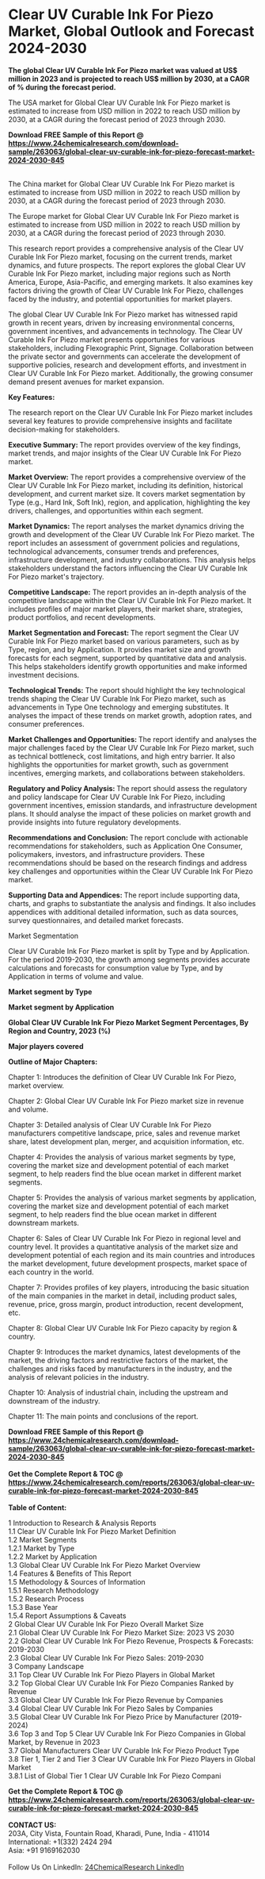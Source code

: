 <h1>Clear UV Curable Ink For Piezo Market, Global Outlook and Forecast 2024-2030</h1><p><strong>The global Clear UV Curable Ink For Piezo market was valued at US$ million in 2023 and is projected to reach US$ million by 2030, at a CAGR of % during the forecast period.</strong></p><p>
</p><p>The USA market for Global Clear UV Curable Ink For Piezo market is estimated to increase from USD million in 2022 to reach USD million by 2030, at a CAGR during the forecast period of 2023 through 2030.</p><div><b>Download FREE Sample of this Report @ 
            <a href="https://www.24chemicalresearch.com/download-sample/263063/global-clear-uv-curable-ink-for-piezo-forecast-market-2024-2030-845">
            https://www.24chemicalresearch.com/download-sample/263063/global-clear-uv-curable-ink-for-piezo-forecast-market-2024-2030-845</a></b></div><br><p>
</p><p>The China market for Global Clear UV Curable Ink For Piezo market is estimated to increase from USD million in 2022 to reach USD million by 2030, at a CAGR during the forecast period of 2023 through 2030.</p><p>
</p><p>The Europe market for Global Clear UV Curable Ink For Piezo market is estimated to increase from USD million in 2022 to reach USD million by 2030, at a CAGR during the forecast period of 2023 through 2030.</p><p>
</p><p>This research report provides a comprehensive analysis of the Clear UV Curable Ink For Piezo market, focusing on the current trends, market dynamics, and future prospects. The report explores the global Clear UV Curable Ink For Piezo market, including major regions such as North America, Europe, Asia-Pacific, and emerging markets. It also examines key factors driving the growth of Clear UV Curable Ink For Piezo, challenges faced by the industry, and potential opportunities for market players.</p><p>
The global Clear UV Curable Ink For Piezo market has witnessed rapid growth in recent years, driven by increasing environmental concerns, government incentives, and advancements in technology. The Clear UV Curable Ink For Piezo market presents opportunities for various stakeholders, including Flexographic Print, Signage. Collaboration between the private sector and governments can accelerate the development of supportive policies, research and development efforts, and investment in Clear UV Curable Ink For Piezo market. Additionally, the growing consumer demand present avenues for market expansion.</p><p>
<strong>Key Features:</strong></p><p>
The research report on the Clear UV Curable Ink For Piezo market includes several key features to provide comprehensive insights and facilitate decision-making for stakeholders.</p><p>
<strong>Executive Summary: </strong>The report provides overview of the key findings, market trends, and major insights of the Clear UV Curable Ink For Piezo market.</p><p>
<strong>Market Overview:</strong> The report provides a comprehensive overview of the Clear UV Curable Ink For Piezo market, including its definition, historical development, and current market size. It covers market segmentation by Type (e.g., Hard Ink, Soft Ink), region, and application, highlighting the key drivers, challenges, and opportunities within each segment.</p><p>
<strong>Market Dynamics:</strong> The report analyses the market dynamics driving the growth and development of the Clear UV Curable Ink For Piezo market. The report includes an assessment of government policies and regulations, technological advancements, consumer trends and preferences, infrastructure development, and industry collaborations. This analysis helps stakeholders understand the factors influencing the Clear UV Curable Ink For Piezo market's trajectory.</p><p>
<strong>Competitive Landscape:</strong> The report provides an in-depth analysis of the competitive landscape within the Clear UV Curable Ink For Piezo market. It includes profiles of major market players, their market share, strategies, product portfolios, and recent developments.</p><p>
<strong>Market Segmentation and Forecast: </strong>The report segment the Clear UV Curable Ink For Piezo market based on various parameters, such as by Type, region, and by Application. It provides market size and growth forecasts for each segment, supported by quantitative data and analysis. This helps stakeholders identify growth opportunities and make informed investment decisions.</p><p>
<strong>Technological Trends:</strong> The report should highlight the key technological trends shaping the Clear UV Curable Ink For Piezo market, such as advancements in Type One technology and emerging substitutes. It analyses the impact of these trends on market growth, adoption rates, and consumer preferences.</p><p>
<strong>Market Challenges and Opportunities: </strong>The report identify and analyses the major challenges faced by the Clear UV Curable Ink For Piezo market, such as technical bottleneck, cost limitations, and high entry barrier. It also highlights the opportunities for market growth, such as government incentives, emerging markets, and collaborations between stakeholders.</p><p>
<strong>Regulatory and Policy Analysis: </strong>The report should assess the regulatory and policy landscape for Clear UV Curable Ink For Piezo, including government incentives, emission standards, and infrastructure development plans. It should analyse the impact of these policies on market growth and provide insights into future regulatory developments.</p><p>
<strong>Recommendations and Conclusion:</strong> The report conclude with actionable recommendations for stakeholders, such as Application One Consumer, policymakers, investors, and infrastructure providers. These recommendations should be based on the research findings and address key challenges and opportunities within the Clear UV Curable Ink For Piezo market.</p><p>
<strong>Supporting Data and Appendices: </strong>The report include supporting data, charts, and graphs to substantiate the analysis and findings. It also includes appendices with additional detailed information, such as data sources, survey questionnaires, and detailed market forecasts.</p><p>
Market Segmentation</p><p>
Clear UV Curable Ink For Piezo market is split by Type and by Application. For the period 2019-2030, the growth among segments provides accurate calculations and forecasts for consumption value by Type, and by Application in terms of volume and value.</p><p>
<strong>Market segment by Type</strong></p><p>
</p><p>
</p><p><strong>Market segment by Application</strong></p><p>
</p><p>
</p><p><strong>Global Clear UV Curable Ink For Piezo Market Segment Percentages, By Region and Country, 2023 (%)</strong></p><p>
</p><p>
</p><p></p><p>
</p><p><strong>Major players covered</strong></p><p>
</p><p>
</p><p><strong>Outline of Major Chapters:</strong></p><p>
Chapter 1: Introduces the definition of Clear UV Curable Ink For Piezo, market overview.</p><p>
Chapter 2: Global Clear UV Curable Ink For Piezo market size in revenue and volume.</p><p>
Chapter 3: Detailed analysis of Clear UV Curable Ink For Piezo manufacturers competitive landscape, price, sales and revenue market share, latest development plan, merger, and acquisition information, etc.</p><p>
Chapter 4: Provides the analysis of various market segments by type, covering the market size and development potential of each market segment, to help readers find the blue ocean market in different market segments.</p><p>
Chapter 5: Provides the analysis of various market segments by application, covering the market size and development potential of each market segment, to help readers find the blue ocean market in different downstream markets.</p><p>
Chapter 6: Sales of Clear UV Curable Ink For Piezo in regional level and country level. It provides a quantitative analysis of the market size and development potential of each region and its main countries and introduces the market development, future development prospects, market space of each country in the world.</p><p>
Chapter 7: Provides profiles of key players, introducing the basic situation of the main companies in the market in detail, including product sales, revenue, price, gross margin, product introduction, recent development, etc.</p><p>
Chapter 8: Global Clear UV Curable Ink For Piezo capacity by region &amp; country.</p><p>
Chapter 9: Introduces the market dynamics, latest developments of the market, the driving factors and restrictive factors of the market, the challenges and risks faced by manufacturers in the industry, and the analysis of relevant policies in the industry.</p><p>
Chapter 10: Analysis of industrial chain, including the upstream and downstream of the industry.</p><p>
Chapter 11: The main points and conclusions of the report.</p><div><b>Download FREE Sample of this Report @ 
            <a href="https://www.24chemicalresearch.com/download-sample/263063/global-clear-uv-curable-ink-for-piezo-forecast-market-2024-2030-845">
            https://www.24chemicalresearch.com/download-sample/263063/global-clear-uv-curable-ink-for-piezo-forecast-market-2024-2030-845</a></b></div><br><div><b>Get the Complete Report & TOC @ 
            <a href="https://www.24chemicalresearch.com/reports/263063/global-clear-uv-curable-ink-for-piezo-forecast-market-2024-2030-845">
            https://www.24chemicalresearch.com/reports/263063/global-clear-uv-curable-ink-for-piezo-forecast-market-2024-2030-845</a></b></div><br>
            <b>Table of Content:</b><p>1 Introduction to Research & Analysis Reports<br />
    1.1 Clear UV Curable Ink For Piezo Market Definition<br />
    1.2 Market Segments<br />
        1.2.1 Market by Type<br />
        1.2.2 Market by Application<br />
    1.3 Global Clear UV Curable Ink For Piezo Market Overview<br />
    1.4 Features & Benefits of This Report<br />
    1.5 Methodology & Sources of Information<br />
        1.5.1 Research Methodology<br />
        1.5.2 Research Process<br />
        1.5.3 Base Year<br />
        1.5.4 Report Assumptions & Caveats<br />
2 Global Clear UV Curable Ink For Piezo Overall Market Size<br />
    2.1 Global Clear UV Curable Ink For Piezo Market Size: 2023 VS 2030<br />
    2.2 Global Clear UV Curable Ink For Piezo Revenue, Prospects & Forecasts: 2019-2030<br />
    2.3 Global Clear UV Curable Ink For Piezo Sales: 2019-2030<br />
3 Company Landscape<br />
    3.1 Top Clear UV Curable Ink For Piezo Players in Global Market<br />
    3.2 Top Global Clear UV Curable Ink For Piezo Companies Ranked by Revenue<br />
    3.3 Global Clear UV Curable Ink For Piezo Revenue by Companies<br />
    3.4 Global Clear UV Curable Ink For Piezo Sales by Companies<br />
    3.5 Global Clear UV Curable Ink For Piezo Price by Manufacturer (2019-2024)<br />
    3.6 Top 3 and Top 5 Clear UV Curable Ink For Piezo Companies in Global Market, by Revenue in 2023<br />
    3.7 Global Manufacturers Clear UV Curable Ink For Piezo Product Type<br />
    3.8 Tier 1, Tier 2 and Tier 3 Clear UV Curable Ink For Piezo Players in Global Market<br />
        3.8.1 List of Global Tier 1 Clear UV Curable Ink For Piezo Compani</p><div><b>Get the Complete Report & TOC @ 
            <a href="https://www.24chemicalresearch.com/reports/263063/global-clear-uv-curable-ink-for-piezo-forecast-market-2024-2030-845">
            https://www.24chemicalresearch.com/reports/263063/global-clear-uv-curable-ink-for-piezo-forecast-market-2024-2030-845</a></b></div><br><b>CONTACT US:</b><br>
            203A, City Vista, Fountain Road, Kharadi, Pune, India - 411014<br>
            International: +1(332) 2424 294<br>
            Asia: +91 9169162030 <br><br>
            Follow Us On LinkedIn: <a href="https://www.linkedin.com/company/24chemicalresearch/">24ChemicalResearch LinkedIn</a>